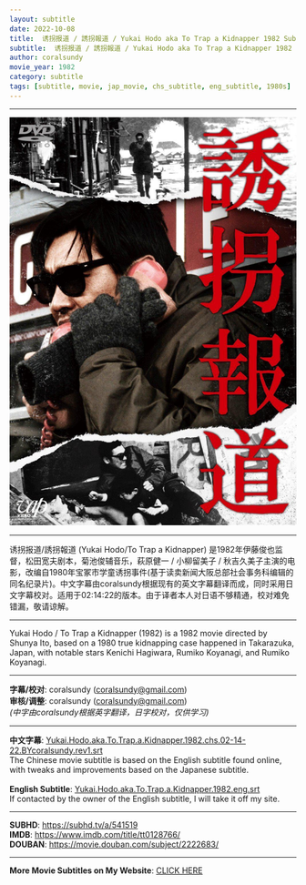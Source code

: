 ```yaml
---
layout: subtitle
date: 2022-10-08
title:  诱拐报道 / 誘拐報道 / Yukai Hodo aka To Trap a Kidnapper 1982 Subtitle (Chinese/English)
subtitle:  诱拐报道 / 誘拐報道 / Yukai Hodo aka To Trap a Kidnapper 1982 Subtitle (Chinese/English)
author: coralsundy
movie_year: 1982
category: subtitle
tags: [subtitle, movie, jap_movie, chs_subtitle, eng_subtitle, 1980s]
---
```


------

<img src="../assets/tt0128766.jpg" alt="tt0128766_cover_art" />

------

诱拐报道/誘拐報道 (Yukai Hodo/To Trap a Kidnapper) 是1982年伊藤俊也监督，松田宽夫剧本，菊池俊辅音乐，萩原健一 / 小柳留美子 / 秋吉久美子主演的电影，改编自1980年宝冢市学童诱拐事件(基于读卖新闻大阪总部社会事务科编辑的同名纪录片)。中文字幕由coralsundy根据现有的英文字幕翻译而成，同时采用日文字幕校对。适用于02:14:22的版本。由于译者本人对日语不够精通，校对难免错漏，敬请谅解。

------

Yukai Hodo / To Trap a Kidnapper (1982) is a 1982 movie directed by Shunya Ito, based on a 1980 true kidnapping case happened in Takarazuka, Japan, with notable stars Kenichi Hagiwara, Rumiko Koyanagi, and Rumiko Koyanagi.

------

**字幕/校对**: coralsundy (coralsundy@gmail.com)<br>
**审核/调整**: coralsundy (coralsundy@gmail.com)<br>
*(中字由coralsundy根据英字翻译，日字校对，仅供学习)*

------

**中文字幕**: [Yukai.Hodo.aka.To.Trap.a.Kidnapper.1982.chs.02-14-22.BYcoralsundy.rev1.srt](../subtitles/Yukai.Hodo.aka.To.Trap.a.Kidnapper.1982.chs.02-14-22.BYcoralsundy.rev1.srt)<br>
The Chinese movie subtitle is based on the English subtitle found online, with tweaks and improvements based on the Japanese subtitle.<br><br>
**English Subtitle**: [Yukai.Hodo.aka.To.Trap.a.Kidnapper.1982.eng.srt](../subtitles/Yukai.Hodo.aka.To.Trap.a.Kidnapper.1982.eng.srt)<br>
If contacted by the owner of the English subtitle, I will take it off my site. 


------

**SUBHD**: <https://subhd.tv/a/541519><br>
**IMDB**: <https://www.imdb.com/title/tt0128766/><br>
**DOUBAN**: <https://movie.douban.com/subject/2222683/>

------

**More Movie Subtitles on My Website**: <a href='{% post_url 2021-01-10-subtitles-summary-list %}'>CLICK HERE</a>


